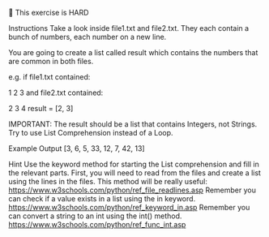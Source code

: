 💪 This exercise is HARD

Instructions
Take a look inside file1.txt and file2.txt. They each contain a bunch of numbers, each number on a new line.

You are going to create a list called result which contains the numbers that are common in both files.

e.g. if file1.txt contained:

1
2
3
and file2.txt contained:

2
3
4
result = [2, 3]

IMPORTANT: The result should be a list that contains Integers, not Strings. Try to use List Comprehension instead of a Loop.

Example Output
[3, 6, 5, 33, 12, 7, 42, 13]

Hint
Use the keyword method for starting the List comprehension and fill in the relevant parts.
First, you will need to read from the files and create a list using the lines in the files.
This method will be really useful: https://www.w3schools.com/python/ref_file_readlines.asp
Remember you can check if a value exists in a list using the in keyword. https://www.w3schools.com/python/ref_keyword_in.asp
Remember you can convert a string to an int using the int() method. https://www.w3schools.com/python/ref_func_int.asp
